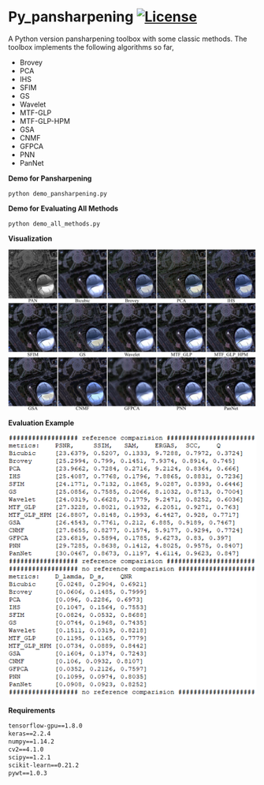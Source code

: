 # Py_pansharpening [![License](https://img.shields.io/github/license/mashape/apistatus.svg?maxAge=2592000)](https://github.com/codegaj/py_pansharpening/blob/master/LICENSE)

A Python version pansharpening toolbox with some classic methods. The toolbox implements the following algorithms so far,
- Brovey 
- PCA
- IHS
- SFIM
- GS
- Wavelet
- MTF-GLP
- MTF-GLP-HPM
- GSA
- CNMF
- GFPCA
- PNN
- PanNet

**Demo for Pansharpening**
```
python demo_pansharpening.py
```
 
**Demo for Evaluating All Methods**
```
python demo_all_methods.py
```

**Visualization**

![](./example_visualization.jpg)

**Evaluation Example**

![](./example_comparision.png)

**Requirements**
```
tensorflow-gpu==1.8.0
keras==2.2.4
numpy==1.14.2
cv2==4.1.0
scipy==1.2.1
scikit-learn==0.21.2
pywt==1.0.3
```